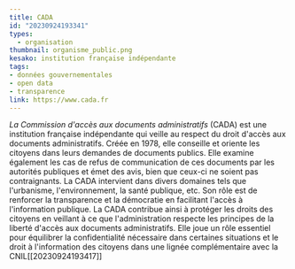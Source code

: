 ```yaml
---
title: CADA
id: "20230924193341"
types:
  - organisation
thumbnail: organisme_public.png
kesako: institution française indépendante
tags:
- données gouvernementales
- open data
- transparence
link: https://www.cada.fr
---
```


*La Commission d'accès aux documents administratifs* (CADA) est une institution française indépendante qui veille au respect du droit d'accès aux documents administratifs. Créée en 1978, elle conseille et oriente les citoyens dans leurs demandes de documents publics. Elle examine également les cas de refus de communication de ces documents par les autorités publiques et émet des avis, bien que ceux-ci ne soient pas contraignants. La CADA intervient dans divers domaines tels que l'urbanisme, l'environnement, la santé publique, etc. 
Son rôle est de renforcer la transparence et la démocratie en facilitant l'accès à l'information publique. La CADA contribue ainsi à protéger les droits des citoyens en veillant à ce que l'administration respecte les principes de la liberté d'accès aux documents administratifs. Elle joue un rôle essentiel pour équilibrer la confidentialité nécessaire dans certaines situations et le droit à l'information des citoyens dans une lignée complémentaire  avec la CNIL[[20230924193417]]